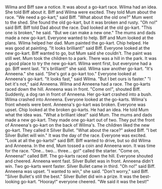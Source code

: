 Wilma and Biff saw a notice.
It was about a go-kart race.
Wilma had an idea.
She told Biff about it.
Biff and Wilma were excited.
They told Mum about the race.
"We need a go-kart," said Biff.
"What about the old one?"
Mum went to the shed.
She found the old go-kart, but it was broken and rusty.
"Oh no!" said Biff.
Biff told Dad about the race.
Dad looked at the old go-kart.
"This one is broken," he said.
"But we can make a new one."
The mums and dads made a new go-kart.
Everyone wanted to help.
Biff and Mum looked at the plans.
Wilma helped her dad.
Mum painted the go-kart.
Chip helped.
He was good at painting.
"It looks brilliant!" said Biff.
Everyone looked at the new go-kart.
Biff wanted to go, but Mum said she couldn't.
The paint was still wet.
Mum took the children to a park.
There was a hill in the park.
It was a good place to try the new go-kart.
Wilma went first, but everyone had a go.
Biff went last.
"It's brilliant!" she said.
Wilma saw another go-kart.
"It's Anneena." she said.
"She's got a go-kart too."
Everyone looked at Anneena's go-kart.
"It looks fast," said Wilma.
"But I bet ours is faster."
"I bet it's not," said Anneena.
Wilma and Anneena had a race.
The go-karts raced down the hill.
Anneena was in front.
"Come on!", shouted Biff.
Suddenly, a dog ran in front of Anneena.
Her go-kart crashed into a bush.
Wilma crashed into Anneena.
Everyone looked at the go-karts.
Wilma's front wheels were bent.
Anneena's go-kart was broken.
Everyone was upset.
Chip looked at the broken go-karts.
He had an idea.
He told Mum what the idea was.
"What a brilliant idea!" said Mum.
The mums and dads made a new go-kart.
They made one go-kart out of two.
They put the front of Anneena's go-kart on the back of Wilma's.
The children liked the new go-kart.
They called it Silver Bullet.
"What about the race?" asked Biff.
"I bet Silver Bullet will win."
It was the day of the race.
Everyone was excited.
"Look at all the go-karts!" said Biff.
Biff wanted to drive, but so did Wilma and Anneena.
In the end, Mum tossed a coin and Anneena won.
It was time for the race.
"One... two... three... go!" called the starter.
"Come on, Anneena!" called Biff.
The go-karts raced down the hill.
Everyone shouted and cheered.
Anneena went fast.
Silver Bullet was in front.
Anneena didn't win.
Two go-karts went faster.
Silver Bullet came in third.
"Oh no!" said Biff.
Anneena was upset.
"I wanted to win," she said.
"Don't worry," said Biff.
"Silver Bullet's still the best."
Silver Bullet did win a prize.
It was the best-looking go-kart.
"Hooray!" everyone cheered.
"We said it was the best!"
